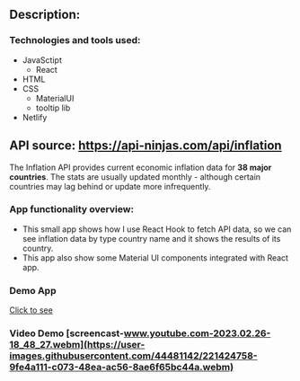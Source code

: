 ## Description:

### Technologies and tools used:
* JavaSctipt
    * React
* HTML
* CSS 
     * MaterialUI
     * tooltip lib
* Netlify

## API source: https://api-ninjas.com/api/inflation
The Inflation API provides current economic inflation data for <strong> 38 major countries</strong>. The stats are usually updated monthly - although certain countries may lag behind or update more infrequently.

### App functionality overview:
- This small app shows how I use React Hook to fetch API data, so we can see inflation data by type country name and it shows the results of its country.
- This app also show some Material UI components integrated with React app.

### Demo App 
[Click to see](https://inflation-check.netlify.app/)

### Video Demo [screencast-www.youtube.com-2023.02.26-18_48_27.webm](https://user-images.githubusercontent.com/44481142/221424758-9fe4a111-c073-48ea-ac56-8ae6f65bc44a.webm)
